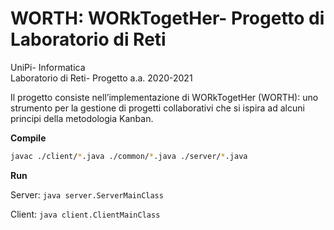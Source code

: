 # WORTH: WORkTogetHer- Progetto di Laboratorio di Reti  
UniPi- Informatica  
Laboratorio di Reti- Progetto a.a. 2020-2021  
  
Il progetto consiste nell’implementazione di WORkTogetHer (WORTH): uno strumento per la gestione di progetti collaborativi che si ispira ad alcuni principi della metodologia Kanban.  


**Compile**
```bash
javac ./client/*.java ./common/*.java ./server/*.java
```
**Run**

Server: `java server.ServerMainClass`  

Client:  `java client.ClientMainClass`


